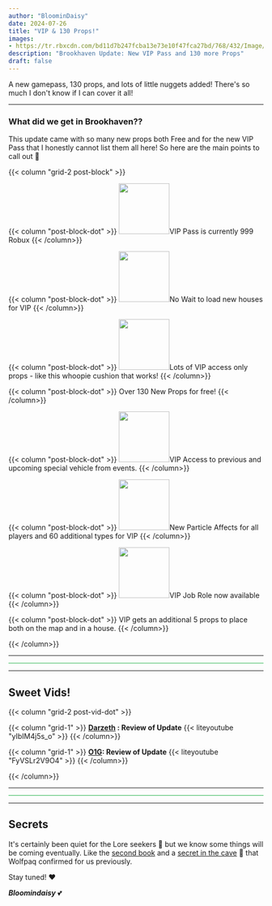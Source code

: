 ```yaml
---
author: "BloominDaisy"
date: 2024-07-26
title: "VIP & 130 Props!"
images:
- https://tr.rbxcdn.com/bd11d7b247fcba13e73e10f47fca27bd/768/432/Image/Png
description: "Brookhaven Update: New VIP Pass and 130 more Props"
draft: false
---
```


A new gamepass, 130 props, and lots of little nuggets added! There's so much I don't know if I can cover it all!

---

### What did we get in Brookhaven??

This update came with so many new props both Free and for the new VIP Pass that I honestly cannot list them all here! So here are the main points to call out :stars:

{{< column "grid-2 post-block" >}}


{{< column "post-block-dot" >}}
<img src="/images/blog/vip_pass_999_robux.png" loading="lazy" style="width: auto; height: 100px;">VIP Pass is currently 999 Robux
{{< /column>}}

{{< column "post-block-dot" >}}
<img src="/images/blog/vip_no_wait_time_to_spawn_house.png" loading="lazy" style="width: auto; height: 100px;">No Wait to load new houses for VIP
{{< /column>}}

{{< column "post-block-dot" >}}
<img src="/images/blog/vip_prop_whoopie_cushion.png" loading="lazy" style="width: auto; height: 100px;">Lots of VIP access only props - like this whoopie cushion that works!
{{< /column>}}

{{< column "post-block-dot" >}}
Over 130 New Props for free!
{{< /column>}}

{{< column "post-block-dot" >}}
<img src="/images/blog/vip_special_vehical_access.png" loading="lazy" style="width: auto; height: 100px;">VIP Access to previous and upcoming special vehicle from events.
{{< /column>}}

{{< column "post-block-dot" >}}
<img src="/images/blog/vip_special_affects.png" loading="lazy" style="width: auto; height: 100px;">New Particle Affects for all players and 60 additional types for VIP
{{< /column>}}

{{< column "post-block-dot" >}}
<img src="/images/blog/vip_job_role_name.png" loading="lazy" style="width: auto; height: 100px;">VIP Job Role now available
{{< /column>}}

{{< column "post-block-dot" >}}
VIP gets an additional 5 props to place both on the map and in a house.
{{< /column>}}

{{< /column>}}

---

<hr style="background-color: #28b44c" size=8 class="post-block">

---

## Sweet Vids!

{{< column "grid-2 post-vid-dot" >}}

{{< column "grid-1" >}}
**[Darzeth](https://www.youtube.com/@XdarzethX) : Review of Update** {{< liteyoutube "yIbIM4j5s_o" >}}
{{< /column>}}

{{< column "grid-1" >}}
**[O1G](https://www.youtube.com/@Only1Gam3r): Review of Update** {{< liteyoutube "FyVSLr2V9O4" >}}
{{< /column>}}

{{< /column>}}

---

<hr style="background-color: #28b44c" size=8 class="post-block">

---

## Secrets

It's certainly been quiet for the Lore seekers :thinking: but we know some things will be coming eventually. Like the [second book](/lore/quests/#knight-of-the-castle) and a [secret in the cave](/casebook/interesting/hidden_valley_cave/#wolfpaq-confirms) :eyes: that Wolfpaq confirmed for us previously. 

Stay tuned!
:heart:

_**Bloomindaisy**_ <span class="nowrap"><span class="emojify">💕</span>
